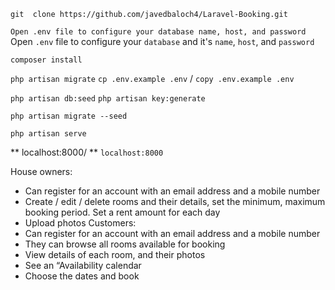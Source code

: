 
``` git  clone https://github.com/javedbaloch4/Laravel-Booking.git ```

``` Open .env file to configure your database name, host, and password ``` 
 Open `.env` file to configure your `database` and it's `name`, `host`, and `password` 

``` composer install ```

``` php artisan migrate ```
``` cp .env.example .env ``` / ``` copy .env.example .env ```

``` php artisan db:seed ```
``` php artisan key:generate ```

``` php artisan migrate --seed ```

``` php artisan serve ```

** localhost:8000/ **
`localhost:8000`

House owners:
- Can register for an account with an email address and a mobile number
- Create / edit / delete rooms and their details, set the minimum, maximum booking period.
Set a rent amount for each day
- Upload photos
Customers:
- Can register for an account with an email address and a mobile number
- They can browse all rooms available for booking
- View details of each room, and their photos
- See an “Availability calendar
- Choose the dates and book
